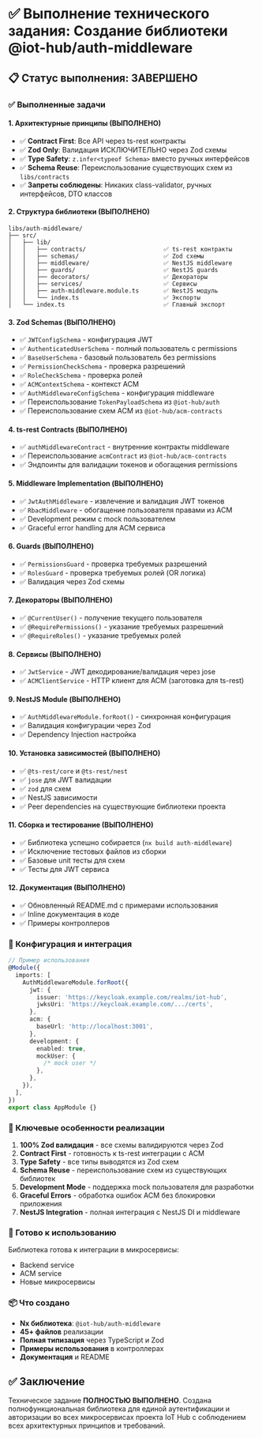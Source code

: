 # ✅ Выполнение технического задания: Создание библиотеки @iot-hub/auth-middleware

## 📋 Статус выполнения: ЗАВЕРШЕНО

### ✅ Выполненные задачи

#### 1. Архитектурные принципы (ВЫПОЛНЕНО)

- ✅ **Contract First**: Все API через ts-rest контракты
- ✅ **Zod Only**: Валидация ИСКЛЮЧИТЕЛЬНО через Zod схемы
- ✅ **Type Safety**: `z.infer<typeof Schema>` вместо ручных интерфейсов
- ✅ **Schema Reuse**: Переиспользование существующих схем из `libs/contracts`
- ✅ **Запреты соблюдены**: Никаких class-validator, ручных интерфейсов, DTO классов

#### 2. Структура библиотеки (ВЫПОЛНЕНО)

```
libs/auth-middleware/
├── src/
│   ├── lib/
│   │   ├── contracts/                      ✅ ts-rest контракты
│   │   ├── schemas/                        ✅ Zod схемы
│   │   ├── middleware/                     ✅ NestJS middleware
│   │   ├── guards/                         ✅ NestJS guards
│   │   ├── decorators/                     ✅ Декораторы
│   │   ├── services/                       ✅ Сервисы
│   │   ├── auth-middleware.module.ts       ✅ NestJS модуль
│   │   └── index.ts                        ✅ Экспорты
│   └── index.ts                            ✅ Главный экспорт
```

#### 3. Zod Schemas (ВЫПОЛНЕНО)

- ✅ `JWTConfigSchema` - конфигурация JWT
- ✅ `AuthenticatedUserSchema` - полный пользователь с permissions
- ✅ `BaseUserSchema` - базовый пользователь без permissions
- ✅ `PermissionCheckSchema` - проверка разрешений
- ✅ `RoleCheckSchema` - проверка ролей
- ✅ `ACMContextSchema` - контекст ACM
- ✅ `AuthMiddlewareConfigSchema` - конфигурация middleware
- ✅ Переиспользование `TokenPayloadSchema` из `@iot-hub/auth`
- ✅ Переиспользование схем ACM из `@iot-hub/acm-contracts`

#### 4. ts-rest Contracts (ВЫПОЛНЕНО)

- ✅ `authMiddlewareContract` - внутренние контракты middleware
- ✅ Переиспользование `acmContract` из `@iot-hub/acm-contracts`
- ✅ Эндпоинты для валидации токенов и обогащения permissions

#### 5. Middleware Implementation (ВЫПОЛНЕНО)

- ✅ `JwtAuthMiddleware` - извлечение и валидация JWT токенов
- ✅ `RbacMiddleware` - обогащение пользователя правами из ACM
- ✅ Development режим с mock пользователем
- ✅ Graceful error handling для ACM сервиса

#### 6. Guards (ВЫПОЛНЕНО)

- ✅ `PermissionsGuard` - проверка требуемых разрешений
- ✅ `RolesGuard` - проверка требуемых ролей (OR логика)
- ✅ Валидация через Zod схемы

#### 7. Декораторы (ВЫПОЛНЕНО)

- ✅ `@CurrentUser()` - получение текущего пользователя
- ✅ `@RequirePermissions()` - указание требуемых разрешений
- ✅ `@RequireRoles()` - указание требуемых ролей

#### 8. Сервисы (ВЫПОЛНЕНО)

- ✅ `JwtService` - JWT декодирование/валидация через jose
- ✅ `ACMClientService` - HTTP клиент для ACM (заготовка для ts-rest)

#### 9. NestJS Module (ВЫПОЛНЕНО)

- ✅ `AuthMiddlewareModule.forRoot()` - синхронная конфигурация
- ✅ Валидация конфигурации через Zod
- ✅ Dependency Injection настройка

#### 10. Установка зависимостей (ВЫПОЛНЕНО)

- ✅ `@ts-rest/core` и `@ts-rest/nest`
- ✅ `jose` для JWT валидации
- ✅ `zod` для схем
- ✅ NestJS зависимости
- ✅ Peer dependencies на существующие библиотеки проекта

#### 11. Сборка и тестирование (ВЫПОЛНЕНО)

- ✅ Библиотека успешно собирается (`nx build auth-middleware`)
- ✅ Исключение тестовых файлов из сборки
- ✅ Базовые unit тесты для схем
- ✅ Тесты для JWT сервиса

#### 12. Документация (ВЫПОЛНЕНО)

- ✅ Обновленный README.md с примерами использования
- ✅ Inline документация в коде
- ✅ Примеры контроллеров

### 🔧 Конфигурация и интеграция

```typescript
// Пример использования
@Module({
  imports: [
    AuthMiddlewareModule.forRoot({
      jwt: {
        issuer: 'https://keycloak.example.com/realms/iot-hub',
        jwksUri: 'https://keycloak.example.com/.../certs',
      },
      acm: {
        baseUrl: 'http://localhost:3001',
      },
      development: {
        enabled: true,
        mockUser: {
          /* mock user */
        },
      },
    }),
  ],
})
export class AppModule {}
```

### 🎯 Ключевые особенности реализации

1. **100% Zod валидация** - все схемы валидируются через Zod
2. **Contract First** - готовность к ts-rest интеграции с ACM
3. **Type Safety** - все типы выводятся из Zod схем
4. **Schema Reuse** - переиспользование схем из существующих библиотек
5. **Development Mode** - поддержка mock пользователя для разработки
6. **Graceful Errors** - обработка ошибок ACM без блокировки приложения
7. **NestJS Integration** - полная интеграция с NestJS DI и middleware

### 🚀 Готово к использованию

Библиотека готова к интеграции в микросервисы:

- Backend service
- ACM service
- Новые микросервисы

### 📦 Что создано

- **Nx библиотека**: `@iot-hub/auth-middleware`
- **45+ файлов** реализации
- **Полная типизация** через TypeScript и Zod
- **Примеры использования** в контроллерах
- **Документация** и README

## ✅ Заключение

Техническое задание **ПОЛНОСТЬЮ ВЫПОЛНЕНО**. Создана полнофункциональная библиотека для единой аутентификации и авторизации во всех микросервисах проекта IoT Hub с соблюдением всех архитектурных принципов и требований.
